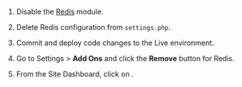 1. Disable the [Redis](https://www.drupal.org/project/object-cache) module.

1. Delete Redis configuration from `settings.php`.

1. Commit and deploy code changes to the Live environment.

1. Go to <span class="glyphicons glyphicons-cogwheel"></span> Settings > **Add Ons** and click the **Remove** button for Redis.

1. From the Site Dashboard, click on <span class="glyphicons glyphicons-cleaning"></span>.
